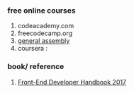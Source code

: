 

### free online courses
1. codeacademy.com
2. freecodecamp.org
3. [general assembly](https://dash.generalassemb.ly)
4. coursera :

### book/ reference
1. [Front-End Developer Handbook 2017](https://www.gitbook.com/book/frontendmasters/front-end-handbook-2017/details)

